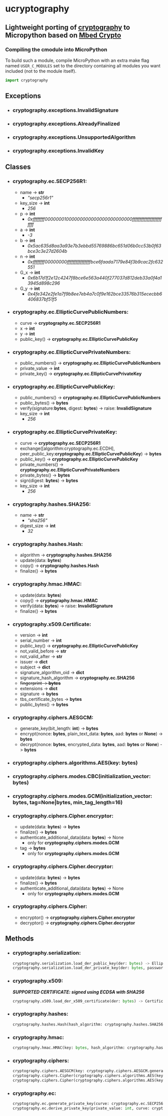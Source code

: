 # ucryptography

Lightweight porting of [cryptography](https://github.com/pyca/cryptography)  to Micropython based on [Mbed Crypto](https://github.com/ARMmbed/mbed-crypto/)
---------------

### Compiling the cmodule into MicroPython

To build such a module, compile MicroPython with an extra make flag named ```USER_C_MODULES``` set to the directory containing all modules you want included (not to the module itself).

```python
import cryptography
```

## Exceptions

- ### **cryptography.exceptions.InvalidSignature**
- ### **cryptography.exceptions.AlreadyFinalized**
- ### **cryptography.exceptions.UnsupportedAlgorithm**
- ### **cryptography.exceptions.InvalidKey**

## Classes

- ### **cryptography.ec.SECP256R1**:
    - name -> **str**
        - _"secp256r1"_
    - key_size -> **int**
        - _256_
    - p -> **int**
        - _0xffffffff00000001000000000000000000000000ffffffffffffffffffffffff_
    - a -> **int**
        - _-3_
    - b -> **int**
        - _0x5ac635d8aa3a93e7b3ebbd55769886bc651d06b0cc53b0f63bce3c3e27d2604b_
    - n -> **int**
        - _0xffffffff00000000ffffffffffffffffbce6faada7179e84f3b9cac2fc632551_
    - G_x -> **int**
        - _0x6b17d1f2e12c4247f8bce6e563a440f277037d812deb33a0f4a13945d898c296_
    - G_y -> **int**
        - _0x4fe342e2fe1a7f9b8ee7eb4a7c0f9e162bce33576b315ececbb6406837bf51f5_

- ### **cryptography.ec.EllipticCurvePublicNumbers**:
    - curve -> **cryptography.ec.SECP256R1**
    - x -> **int**
    - y -> **int**
    - public_key() -> **cryptography.ec.EllipticCurvePublicKey**

- ### **cryptography.ec.EllipticCurvePrivateNumbers**:
    - public_numbers() -> **cryptography.ec.EllipticCurvePublicNumbers**
    - private_value -> **int**
    - private_key() -> **cryptography.ec.EllipticCurvePrivateKey**

- ### **cryptography.ec.EllipticCurvePublicKey**:
    - public_numbers() -> **cryptography.ec.EllipticCurvePublicNumbers**
    - public_bytes() -> **bytes**
    - verify(signature:**bytes**, digest: **bytes**) -> raise: **InvalidSignature**
    - key_size -> **int**
        - _256_

- ### **cryptography.ec.EllipticCurvePrivateKey**:
    - curve -> **cryptography.ec.SECP256R1**
    - exchange([algorithm:cryptography.ec.ECDH], peer_public_key:**cryptography.ec.EllipticCurvePublicKey**) -> **bytes**
    - public_key() -> **cryptography.ec.EllipticCurvePublicKey**
    - private_numbers() -> **cryptography.ec.EllipticCurvePrivateNumbers**
    - private_bytes() -> **bytes**
    - sign(digest: **bytes**) -> **bytes**
    - key_size -> **int**
        - _256_

- ### **cryptography.hashes.SHA256**:
    - name -> **str**
        - _"sha256"_
    - digest_size -> **int**
        - _32_

- ### **cryptography.hashes.Hash**:
    - algorithm -> **cryptography.hashes.SHA256**
    - update(data: **bytes**)
    - copy() -> **cryptography.hashes.Hash**
    - finalize() -> **bytes**

- ### **cryptography.hmac.HMAC**:
    - update(data: **bytes**)
    - copy() -> **cryptography.hmac.HMAC**
    - verify(data: **bytes**) -> raise: **InvalidSignature**
    - finalize() -> **bytes**

- ### **cryptography.x509.Certificate**:
    - version -> **int**
    - serial_number -> **int**
    - public_key() -> **cryptography.ec.EllipticCurvePublicKey**
    - not_valid_before -> **str**
    - not_valid_after -> **str**
    - issuer -> **dict**
    - subject -> **dict**
    - signature_algorithm_oid -> **dict**
    - signature_hash_algorithm -> **cryptography.ec.SHA256**
    - ~~fingerprint -> **bytes**~~
    - extensions -> **dict**
    - signature -> **bytes**
    - tbs_certificate_bytes -> **bytes**
    - public_bytes() -> **bytes**

- ### **cryptography.ciphers.AESGCM**:
    - generate_key(bit_length: **int**) -> **bytes**
    - encrypt(nonce: **bytes**, plain_text_data: **bytes**, aad: **bytes** or **None**) -> **bytes**
    - decrypt(nonce: **bytes**, encrypted_data: **bytes**, aad: **bytes** or **None**) -> **bytes**

- ### **cryptography.ciphers.algorithms.AES(key: **bytes**)**

- ### **cryptography.ciphers.modes.CBC(initialization_vector: **bytes**)**

- ### **cryptography.ciphers.modes.GCM(initialization_vector: **bytes**, tag=**None**|**bytes**, min_tag_length=**16**)**

- ### **cryptography.ciphers.Cipher.encryptor**:
    - update(data: **bytes**) -> **bytes**
    - finalize() -> **bytes**
    - authenticate_additional_data(data: **bytes**) -> None
        - only for **cryptography.ciphers.modes.GCM**
    - tag -> **bytes**
        - only for **cryptography.ciphers.modes.GCM**

- ### **cryptography.ciphers.Cipher.decryptor**:
    - update(data: **bytes**) -> **bytes**
    - finalize() -> **bytes**
    - authenticate_additional_data(data: **bytes**) -> None
        - only for **cryptography.ciphers.modes.GCM**

- ### **cryptography.ciphers.Cipher**:
    - encryptor() -> **cryptography.ciphers.Cipher.encryptor**
    - decryptor() -> **cryptography.ciphers.Cipher.decryptor**

## Methods

- ### **cryptography.serialization**:
    ```python
    cryptography.serialization.load_der_public_key(der: bytes) -> EllipticCurvePublicKey
    cryptography.serialization.load_der_private_key(der: bytes, password: bytes) -> EllipticCurvePrivateKey
    ```
- ### **cryptography.x509**:
    **_SUPPORTED CERTIFICATE: signed using ECDSA with SHA256_**
    ```python
    cryptography.x509.load_der_x509_certificate(der: bytes) -> Certificate
    ```
- ### **cryptography.hashes**:
    ```python
    cryptography.hashes.Hash(hash_algorithm: cryptography.hashes.SHA256()) -> Hash
    ```
- ### **cryptography.hmac**:
    ```python
    cryptography.hmac.HMAC(key: bytes, hash_algorithm: cryptography.hashes.SHA256()) -> HMAC
    ```
- ### **cryptography.ciphers**:
    ```python
    cryptography.ciphers.AESGCM(key: cryptography.ciphers.AESGCM.generate_key(256)) -> AESGCM
    cryptography.ciphers.Cipher(cryptography.ciphers.algorithms.AES(key: bytes), cryptography.ciphers.modes.CBC(iv: bytes)) -> Cipher
    cryptography.ciphers.Cipher(cryptography.ciphers.algorithms.AES(key: bytes), cryptography.ciphers.modes.GCM(iv: bytes)) -> Cipher
    ```
- ### **cryptography.ec**:
    ```python
    cryptography.ec.generate_private_key(curve: cryptography.ec.SECP256R1()) -> EllipticCurvePrivateKey
    cryptography.ec.derive_private_key(private_value: int, curve: cryptography.ec.SECP256R1()) -> EllipticCurvePrivateKey
    ```